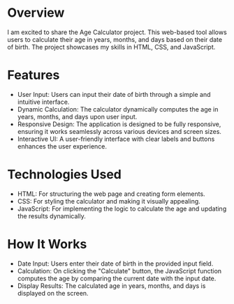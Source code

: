 # Overview
I am excited to share the Age Calculator project. This web-based tool allows users to calculate their age in years, months, and days based on their date of birth. The project showcases my skills in HTML, CSS, and JavaScript.

# Features
- User Input: Users can input their date of birth through a simple and intuitive interface.
- Dynamic Calculation: The calculator dynamically computes the age in years, months, and days upon user input.
- Responsive Design: The application is designed to be fully responsive, ensuring it works seamlessly across various devices and screen sizes.
- Interactive UI: A user-friendly interface with clear labels and buttons enhances the user experience.

# Technologies Used
- HTML: For structuring the web page and creating form elements.
- CSS: For styling the calculator and making it visually appealing.
- JavaScript: For implementing the logic to calculate the age and updating the results dynamically.

# How It Works
- Date Input: Users enter their date of birth in the provided input field.
- Calculation: On clicking the "Calculate" button, the JavaScript function computes the age by comparing the current date with the input date.
- Display Results: The calculated age in years, months, and days is displayed on the screen.
  
